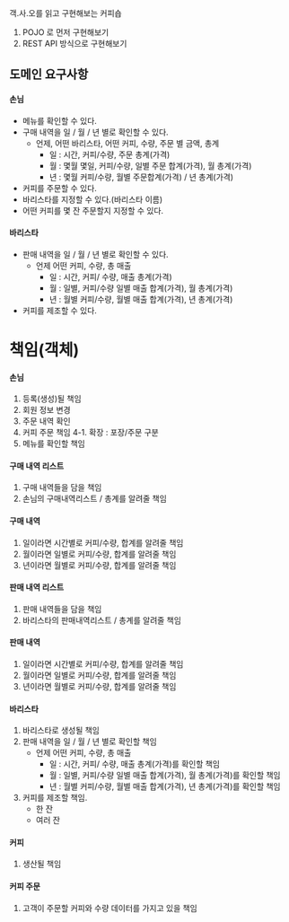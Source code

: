 객.사.오를 읽고 구현해보는 커피숍

1. POJO 로 먼저 구현해보기
2. REST API 방식으로 구현해보기

## 도메인 요구사항

#### 손님 	
- 메뉴를 확인할 수 있다.
- 구매 내역을 일 / 월 / 년 별로 확인할 수 있다.
  - 언제, 어떤 바리스타, 어떤 커피, 수량, 주문 별 금액, 총계 
    - 일 : 시간, 커피/수량, 주문 총계(가격)
    - 월 : 몇월 몇일, 커피/수량, 일별 주문 합계(가격), 월 총계(가격)
    - 년 : 몇월 커피/수량, 월별 주문합계(가격) / 년 총계(가격)
- 커피를 주문할 수 있다.
- 바리스타를 지정할 수 있다.(바리스타 이름)
- 어떤 커피를 몇 잔 주문할지 지정할 수 있다.


#### 바리스타
- 판매 내역을 일 / 월 / 년 별로 확인할 수 있다.
   - 언제 어떤 커피, 수량, 총 매출
     - 일 : 시간, 커피/ 수량, 매출 총계(가격)
     - 월 : 일별, 커피/수량 일별 매출 합계(가격), 월 총계(가격)
     - 년 : 월별 커피/수량, 월별 매출 합계(가격), 년 총계(가격)
- 커피를 제조할 수 있다.


# 책임(객체)

#### 손님
1. 등록(생성)될 책임
2. 회원 정보 변경
3. 주문 내역 확인
4. 커피 주문 책임
   4-1. 확장 : 포장/주문 구분
5. 메뉴를 확인할 책임

#### 구매 내역 리스트
1. 구매 내역들을 담을 책임
2. 손님의 구매내역리스트 / 총계를 알려줄 책임

#### 구매 내역
1. 일이라면 시간별로 커피/수량, 합계를 알려줄 책임
2. 월이라면 일별로 커피/수량, 합계를 알려줄 책임
3. 년이라면 월별로 커피/수량, 합계를 알려줄 책임


#### 판매 내역 리스트
1. 판매 내역들을 담을 책임
2. 바리스타의 판매내역리스트 / 총계를 알려줄 책임

#### 판매 내역
1. 일이라면 시간별로 커피/수량, 합계를 알려줄 책임
2. 월이라면 일별로 커피/수량, 합계를 알려줄 책임
3. 년이라면 월별로 커피/수량, 합계를 알려줄 책임

#### 바리스타
1. 바리스타로 생성될 책임
2. 판매 내역을 일 / 월 / 년 별로 확인할 책임
   - 언제 어떤 커피, 수량, 총 매출
     - 일 : 시간, 커피/ 수량, 매출 총계(가격)를 확인할 책임
     - 월 : 일별, 커피/수량 일별 매출 합계(가격), 월 총계(가격)를 확인할 책임
     - 년 : 월별 커피/수량, 월별 매출 합계(가격), 년 총계(가격)를 확인할 책임
3. 커피를 제조할 책임.
   - 한 잔
   - 여러 잔


#### 커피
1. 생산될 책임

#### 커피 주문
1. 고객이 주문할 커피와 수량 데이터를 가지고 있을 책임
